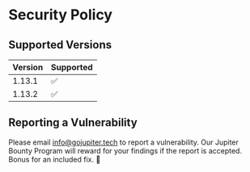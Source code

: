 # Security Policy

## Supported Versions

| Version | Supported          |
| ------- | ------------------ |
| 1.13.1   | :white_check_mark: |
| 1.13.2   | :white_check_mark: |

## Reporting a Vulnerability


Please email info@gojupiter.tech to report a vulnerability. Our 
Jupiter Bounty Program will reward for your findings if the report
is accepted. Bonus for an included fix. :tada:
